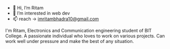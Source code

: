 - 👋 Hi, I’m Ritam
- 👀 I’m interested in web dev
- 📫 reach -> imritambhadra10@gmail.com


I'm Ritam, Electronics and Communication engineering student of BIT College. A
passionate individual who loves to work on various projects. Can work well under pressure
and make the best of any situation.

